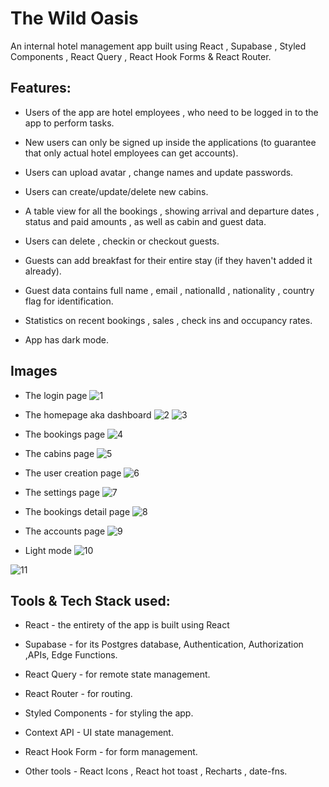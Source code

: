 
# The Wild Oasis

An internal hotel management app built using React , Supabase , Styled Components , React Query , React Hook Forms & React Router.


## Features:

- Users of the app are hotel employees , who need to be logged in to the app to perform tasks.

- New users can only be signed up inside the applications (to guarantee that only actual hotel employees can get accounts).

- Users can upload avatar , change names and update passwords.

- Users can create/update/delete new cabins.

- A table view for all the bookings , showing arrival and departure dates , status and paid amounts , as well as cabin and guest data.

- Users can delete , checkin or checkout guests.

- Guests can add breakfast for their entire stay (if they haven't added it already).

- Guest data contains full name , email , nationalId , nationality , country flag for identification.

- Statistics on recent bookings , sales , check ins and occupancy rates.

- App has dark mode.



## Images

- The login page
![1](https://github.com/ManojMaheshPatil/The-Wild-Oasis/assets/54990161/5607e8ab-1bfe-4bf4-93c1-fac27b6b003b)

- The homepage aka dashboard
![2](https://github.com/ManojMaheshPatil/The-Wild-Oasis/assets/54990161/c5553452-ed73-4c3b-b48b-355dbe19b4e6)
![3](https://github.com/ManojMaheshPatil/The-Wild-Oasis/assets/54990161/7a8822ac-cdc4-4bb7-99ba-deaef68cb11d)

- The bookings page
![4](https://github.com/ManojMaheshPatil/The-Wild-Oasis/assets/54990161/c3351c77-7c43-477e-a31c-e2e74ca3c727)

- The cabins page
![5](https://github.com/ManojMaheshPatil/The-Wild-Oasis/assets/54990161/1f37967f-f2d5-4099-bd3d-5322b0f077ad)

- The user creation page
![6](https://github.com/ManojMaheshPatil/The-Wild-Oasis/assets/54990161/eee3d481-5774-4924-8f11-b649d4f3bd23)

- The settings page
![7](https://github.com/ManojMaheshPatil/The-Wild-Oasis/assets/54990161/ead839a1-132d-4106-97b0-5be68d17b23d)

- The bookings detail page
![8](https://github.com/ManojMaheshPatil/The-Wild-Oasis/assets/54990161/4f15b721-a5fb-455e-b7c3-3aae972ed447)

- The accounts page
![9](https://github.com/ManojMaheshPatil/The-Wild-Oasis/assets/54990161/703aa53f-c9ee-42d6-8ed1-84dc8cb3a98c)

- Light mode
![10](https://github.com/ManojMaheshPatil/The-Wild-Oasis/assets/54990161/7d1b9332-45f5-48b9-b4af-c93a2ed9aaed)

![11](https://github.com/ManojMaheshPatil/The-Wild-Oasis/assets/54990161/c10c2947-2e7e-4ed2-9a79-80ae74c48fea)


## Tools & Tech Stack used:

- React - the entirety of the app is built using React
- Supabase - for its Postgres database, Authentication, Authorization ,APIs, Edge Functions.
- React Query - for remote state management.
- React Router - for routing.
- Styled Components - for styling the app.
- Context API - UI state management.
- React Hook Form - for form management.

- Other tools - React Icons , React hot toast , Recharts , date-fns.


